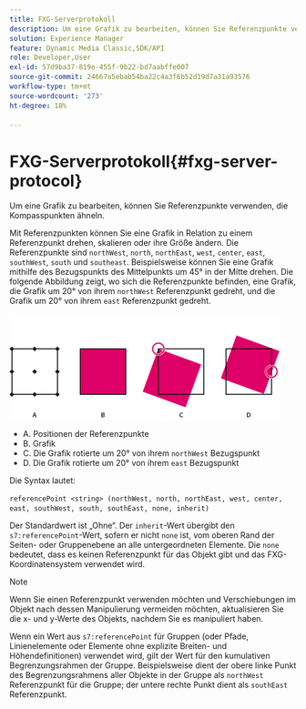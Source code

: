 ```yaml
---
title: FXG-Serverprotokoll
description: Um eine Grafik zu bearbeiten, können Sie Referenzpunkte verwenden, die Kompasspunkten ähneln.
solution: Experience Manager
feature: Dynamic Media Classic,SDK/API
role: Developer,User
exl-id: 57d9ba37-819e-455f-9b22-bd7aabffe007
source-git-commit: 24667a5ebab54ba22c4a3f6b52d19d7a31a93576
workflow-type: tm+mt
source-wordcount: '273'
ht-degree: 18%

---
```


# FXG-Serverprotokoll{#fxg-server-protocol}

Um eine Grafik zu bearbeiten, können Sie Referenzpunkte verwenden, die Kompasspunkten ähneln.

Mit Referenzpunkten können Sie eine Grafik in Relation zu einem Referenzpunkt drehen, skalieren oder ihre Größe ändern. Die Referenzpunkte sind `northWest`, `north`, `northEast`, `west`, `center`, `east`, `southWest`, `south` und `southeast`. Beispielsweise können Sie eine Grafik mithilfe des Bezugspunkts des Mittelpunkts um 45° in der Mitte drehen. Die folgende Abbildung zeigt, wo sich die Referenzpunkte befinden, eine Grafik, die Grafik um 20° von ihrem `northWest` Referenzpunkt gedreht, und die Grafik um 20° von ihrem `east` Referenzpunkt gedreht.

![Referenzpunktbild](assets/wp_ref_points.png)

* A. Positionen der Referenzpunkte
* B. Grafik
* C. Die Grafik rotierte um 20° von ihrem `northWest` Bezugspunkt
* D. Die Grafik rotierte um 20° von ihrem `east` Bezugspunkt

Die Syntax lautet:

`referencePoint <string> (northWest, north, northEast, west, center, east, southWest, south, southEast, none, inherit)`

Der Standardwert ist „Ohne“. Der `inherit`-Wert übergibt den `s7:referencePoint`-Wert, sofern er nicht `none` ist, vom oberen Rand der Seiten- oder Gruppenebene an alle untergeordneten Elemente. Die `none` bedeutet, dass es keinen Referenzpunkt für das Objekt gibt und das FXG-Koordinatensystem verwendet wird.

>[!NOTE]
>
>Wenn Sie einen Referenzpunkt verwenden möchten und Verschiebungen im Objekt nach dessen Manipulierung vermeiden möchten, aktualisieren Sie die x- und y-Werte des Objekts, nachdem Sie es manipuliert haben.

Wenn ein Wert aus `s7:referencePoint` für Gruppen (oder Pfade, Linienelemente oder Elemente ohne explizite Breiten- und Höhendefinitionen) verwendet wird, gilt der Wert für den kumulativen Begrenzungsrahmen der Gruppe. Beispielsweise dient der obere linke Punkt des Begrenzungsrahmens aller Objekte in der Gruppe als `northWest` Referenzpunkt für die Gruppe; der untere rechte Punkt dient als `southEast` Referenzpunkt.
